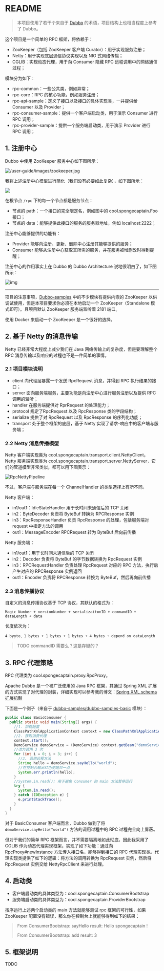 # README

> 本项目使用了若干个来自于 [Dubbo]() 的术语，项目结构上也相当程度上参考了 Dubbo。

这个项目是一个简单的 RPC 框架，将依赖于：

- ZooKeeper（包括 ZooKeeper 客户端 Curator）：用于实现服务注册；
- Netty：用于实现底层通信协议实现以及 NIO 式网络传输；
- CGLIB：实现动态代理，用于向 Consumer 隐藏 RPC 远程调用中的网络通信过程；

模块分为如下：

- rpc-common：一些公共类，例如异常；
- rpc-core：RPC 的核心功能，例如服务注册；
- rpc-api-sample：定义了接口以及接口的具体实现类，一并提供给 Consumer 以及 Provider；
- rpc-consumer-sample：提供一个客户端启动类，用于演示 Consumer 进行 RPC 调用；
- rpc-provider-sample：提供一个服务端启动类，用于演示 Provider 进行 RPC 调用；

## 1. 注册中心

Dubbo 中使用 ZooKeeper 服务中心如下图所示：

![/user-guide/images/zookeeper.jpg](doc/images/zookeeper.jpg)

我将上述注册中心模型进行简化（我们没有必要如此复杂），如下图所示：

![](doc/images/myZookeeper.png)

在根节点 `/rpc` 下的每一个节点都是服务节点：

- 节点的 path：一个接口的完全限定名，例如图中的 cool.spongecaptain.Foo 接口；
- 节点的 data：能够提供此接口的服务的服务器地址，例如 localhost:2222；

注册中心能够提供的功能有：

- Provider 能够向注册、更新、删除中心注册其能够提供的服务；
- Consumer 能够从注册中心获取其所需的服务，并在服务被增删改时得到提醒；

注册中心的作用事实上在 Dubbo 的 Dubbo Architecture 说地很明白了，如下图所示：

![img](doc/images/architecture.png)

---

项目的注意事项，[Dubbo-samples](https://github.com/Spongecaptain/dubbo-samples) 中的不少模块有提供内嵌的 ZooKeeper 以供调试使用，但是本项目要求你必须在本地启动一个 ZooKeeper（Standalone 模式即可）。且项目默认 ZooKeeper 服务端监听着 2181 端口。

使用 Docker 来启动一个 ZooKeeper 是一个很好的选择。

## 2. 基于 Netty 的消息传输

Netty 已经非常大程度上减少我们在 Java 网络传输上的复杂度，但是要理解整个 RPC 消息传输以及响应的过程也不是一件简单的事情。

### 2.1 项目模块说明

- client 向代理层暴露一个发送 RpcRequest 消息，并得到 RPC 执行结果的接口；
- server 面向服务端服务，主要功能是向注册中心进行服务注册以及提供 RPC 调用的监听；
- handler 在服务端提供对 RprRequest 的处理能力；
- protocol 规定了RpcRequest 以及 RpcResponse 类的字段结构；
- serialize 提供了对 RpcRequest 以及 RpcResponse 的序列化功能；
- transport 处于整个框架的底层，基于 Netty 实现了请求-响应中的客户端与服务端；

### 2.2 Netty 消息传播模型

Netty 客户端实现类为 cool.spongecaptain.transport.client.NettyClient，Netty 服务端实现类为 cool.spongecaptain.transport.server.NettyServer，它们的管道模型非常类似，都可以用下图表示：

![RpcNettyPipeline](doc/images/RpcNettyPipeline.png)

不过，客户端与服务端在每一个 ChannelHandler 的类型选择上有所不同。

Netty 客户端：

- in1/out1：IdleStateHandler 用于长时间未通信后的 TCP 关闭
- in2：ByteDecoder 负责将 ByteBuf 转换为 RPCResponse 实例
- in3：RpcResponseHandler 负责 RpcResponse 的处理，包括服务端对 request 中指定方法的调用
- out1：MessageEncoder RPCRequest 转为 ByteBuf 后向前传播

Netty 服务端：

- in1/out1：用于长时间未通信后的 TCP 关闭
- in2：Decoder 负责将 ByteBuf 的字节数据转换为 RpcRequest 实例
- in3：RPCRequestHandler 负责处理 RpcRequest 对应的 RPC 方法，执行后产生对应的 RPCResponse 实例返回
- out1：Encoder 负责将 RPCResponse 转换为 ByteBuf，然后再向前传播

### 2.3 消息传播协议

自定义的消息传播协议基于 TCP 协议，其默认的格式为：

```
Magic Number + versionNumber + serializaitonID + commandID + dataLength + data
```

长度依次为：

```
4 byyte、1 bytes + 1 bytes + 1 bytes + 4 bytes + depend on dataLength
```

> TODO commandID 需要么？这是存疑的？

## 3. RPC 代理策略

RPC 代理类为 cool.spongecaptain.proxy.RpcProxy。

Apache Dubbo 是一个被广泛使用的 Java RPC 框架，其通过 Spring XML 扩展的方式实现了对代理的封装，详细实现可以参考我的博文：[Spring XML schema 扩展机制](https://spongecaptain.cool/post/spring/spring_xml_schema/)

下面是一个例子（来自于 [dubbo-samples/dubbo-samples-basic](https://github.com/Spongecaptain/dubbo-samples) 模块）：

```java
public class BasicConsumer {
  public static void main(String[] args) {
    //1. 加载配置
    ClassPathXmlApplicationContext context = new ClassPathXmlApplicationContext("spring/dubbo-demo-consumer.xml");
    //2. 获取消费代理
    context.start();
    DemoService demoService = (DemoService) context.getBean("demoService");
    //改为调用 3 次
    for (int i = 0; i < 3; i++) {
      //3. 调用远程方法
      String hello = demoService.sayHello("world");
      //在控制台输出红色更醒目一点
      System.err.println(hello);
    }
    //System.in.read(); 用于避免 Consumer 的 main 方法暂停运行
    try {
      System.in.read();
    } catch (IOException e) {
      e.printStackTrace();
    }
  }
}
```

对于 BasicConsumer 客户端而言，Dubbo 做到了将 `demoService.sayHello("world")` 方法的调用过程中的 RPC 过程完全向上屏蔽。

但对于我们的简单 RPC 框架而言，并不需要隔离地如此彻底，因此我采用了 CGLIB 作为动态代理实现框架，实现了如下功能：通过向 RpcProxy#newInstance 方法传入接口名，能够得到接口的 RPC 代理实现类。代理实现类提供了如下的逻辑：将方法的调用转换为 RpcRequest 实例，然后将 RpcRequest 实例交给 NettyRpcClient 来进行处理。

## 4. 启动类

- 客户端启动类的具体类型为：cool.spongecaptain.ConsumerBootstrap
- 服务端启动类的具体类型为：cool.spongecaptain.ProviderBootstrap

按序运行上述两个启动类的 main 方法就能够测试 rpc 框架的可行性，如果 ZooKeeper 配置没有错误，那么你在控制台上就能够得到如下的结果：

> From ConsumerBootstrap: sayHello result: Hello spongecaptain !
>
> From ConsumerBootstrap: add result: 3

## 5. 框架说明

TODO